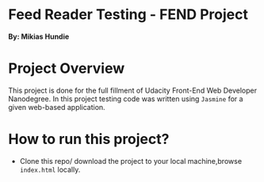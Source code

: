 
# Feed Reader Testing - FEND Project

**By: Mikias Hundie**

# Project Overview

This project is done for the full fillment of Udacity Front-End Web Developer Nanodegree. In this project testing code was written using `Jasmine` for a given web-based application.

# How to run this project?

* Clone this repo/ download the project to your local machine,browse `index.html` locally.
